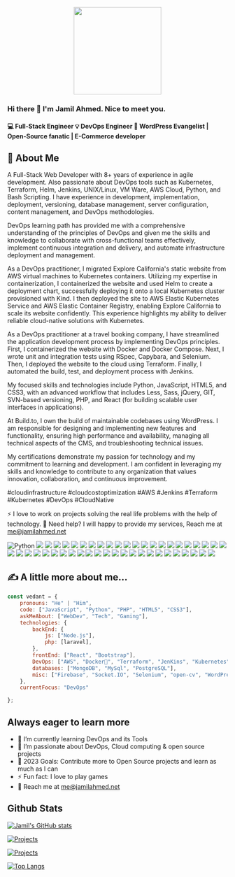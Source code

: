 <p align="center"><a href="https://github.com/jimi008/jimi008"><img style="text-align:center;" src="https://camo.githubusercontent.com/62da68eb62b1e5f175f7d1f0191dd89a653d7908feb22d37d4a0ab07365d6791/68747470733a2f2f6d656469612e67697068792e636f6d2f6d656469612f4d3967624264396e6244724f5475314d71782f67697068792e676966" width=200></a>
</p>




### Hi there 👋 I'm Jamil Ahmed. Nice to meet you.

#### 💻 Full-Stack Engineer 💡 DevOps Engineer 📢 WordPress Evangelist | Open-Source fanatic | E-Commerce developer

## 🚀 About Me
A Full-Stack Web Developer with 8+ years of experience in agile development. Also passionate about DevOps tools such as Kubernetes, Terraform, Helm, Jenkins, UNIX/Linux, VM Ware, AWS Cloud, Python, and Bash Scripting. I have experience in development, implementation, deployment, versioning, database management, server configuration, content management, and DevOps methodologies. 

DevOps learning path has provided me with a comprehensive understanding of the principles of DevOps and given me the skills and knowledge to collaborate with cross-functional teams effectively, implement continuous integration and delivery, and automate infrastructure deployment and management.

As a DevOps practitioner, I migrated Explore California's static website from AWS virtual machines to Kubernetes containers. Utilizing my expertise in containerization, I containerized the website and used Helm to create a deployment chart, successfully deploying it onto a local Kubernetes cluster provisioned with Kind. I then deployed the site to AWS Elastic Kubernetes Service and AWS Elastic Container Registry, enabling Explore California to scale its website confidently. This experience highlights my ability to deliver reliable cloud-native solutions with Kubernetes. 

As a DevOps practitioner at a travel booking company, I have streamlined the application development process by implementing DevOps principles. First, I containerized the website with Docker and Docker Compose. Next, I wrote unit and integration tests using RSpec, Capybara, and Selenium. Then, I deployed the website to the cloud using Terraform. Finally, I automated the build, test, and deployment process with Jenkins.

My focused skills and technologies include Python, JavaScript, HTML5, and CSS3, with an advanced workflow that includes Less, Sass, jQuery, GIT, SVN-based versioning,  PHP, and React (for building scalable user interfaces in applications).

At Build.to, I own the build of maintainable codebases using WordPress. I am responsible for designing and implementing new features and functionality, ensuring high performance and availability, managing all technical aspects of the CMS, and troubleshooting technical issues.

My certifications demonstrate my passion for technology and my commitment to learning and development. I am confident in leveraging my skills and knowledge to contribute to any organization that values innovation, collaboration, and continuous improvement.

#cloudinfrastructure #cloudcostoptimization #AWS #Jenkins #Terraform #Kubernetes #DevOps #CloudNative

⚡ I love to work on projects solving the real life problems with the help of technology. 💬 Need help? I will happy to provide my services, Reach me at me@jamilahmed.net


![Python](https://img.shields.io/badge/Python-3776AB?style=for-the-badge&logo=python&logoColor=white)
![](https://img.shields.io/badge/JavaScript-F7DF1E?style=for-the-badge&logo=javascript&logoColor=black)
![](https://img.shields.io/badge/HTML5-E34F26?style=for-the-badge&logo=html5&logoColor=white)
![](https://img.shields.io/badge/CSS3-1572B6?style=for-the-badge&logo=css3&logoColor=white)
![](https://img.shields.io/badge/Sass-CC6699?style=for-the-badge&logo=sass&logoColor=white)
![](https://img.shields.io/badge/PHP-777BB4?style=for-the-badge&logo=php&logoColor=white)
![](https://img.shields.io/badge/Shell_Script-121011?style=for-the-badge&logo=gnu-bash&logoColor=white)
![](https://img.shields.io/badge/React_Native-20232A?style=for-the-badge&logo=react&logoColor=61DAFB)
![](https://img.shields.io/badge/MongoDB-4EA94B?style=for-the-badge&logo=mongodb&logoColor=white)
![](https://img.shields.io/badge/Express.js-404D59?style=for-the-badge)
![](https://img.shields.io/badge/React-20232A?style=for-the-badge&logo=react&logoColor=61DAFB)
![](https://img.shields.io/badge/Node.js-43853D?style=for-the-badge&logo=node.js&logoColor=white)
![](https://img.shields.io/badge/npm-CB3837?style=for-the-badge&logo=npm&logoColor=white)
![](https://img.shields.io/badge/Bootstrap-563D7C?style=for-the-badge&logo=bootstrap&logoColor=white)
![](https://img.shields.io/badge/Material--UI-0081CB?style=for-the-badge&logo=material-ui&logoColor=white)
![](https://img.shields.io/badge/jQuery-0769AD?style=for-the-badge&logo=jquery&logoColor=white)
![](https://img.shields.io/badge/Laravel-FF2D20?style=for-the-badge&logo=laravel&logoColor=white)
![](https://img.shields.io/badge/MySQL-00000F?style=for-the-badge&logo=mysql&logoColor=white)
![](https://img.shields.io/badge/MongoDB-4EA94B?style=for-the-badge&logo=mongodb&logoColor=white)
![](https://img.shields.io/badge/Heroku-430098?style=for-the-badge&logo=heroku&logoColor=white)
![](https://img.shields.io/badge/Amazon_AWS-FF9900?style=for-the-badge&logo=amazonaws&logoColor=white)
![](https://img.shields.io/badge/Google_Cloud-4285F4?style=for-the-badge&logo=google-cloud&logoColor=white)
![](https://img.shields.io/badge/GitHub_Actions-2088FF?style=for-the-badge&logo=github-actions&logoColor=white)
![](https://img.shields.io/badge/docker-%230db7ed.svg?style=for-the-badge&logo=docker&logoColor=white)
![](https://img.shields.io/badge/ESLint-4B3263?style=for-the-badge&logo=eslint&logoColor=white)
![](https://img.shields.io/badge/kubernetes-%23326ce5.svg?style=for-the-badge&logo=kubernetes&logoColor=white)
![](https://img.shields.io/badge/Postman-FF6C37?style=for-the-badge&logo=postman&logoColor=white)
![](https://img.shields.io/badge/terraform-%235835CC.svg?style=for-the-badge&logo=terraform&logoColor=white)
![](https://img.shields.io/badge/-ElasticSearch-005571?style=for-the-badge&logo=elasticsearch)
![](https://img.shields.io/badge/Trello-%23026AA7.svg?style=for-the-badge&logo=Trello&logoColor=white)
![](https://img.shields.io/badge/vagrant-%231563FF.svg?style=for-the-badge&logo=vagrant&logoColor=white)
![](https://img.shields.io/badge/VMware-607078?logo=vmware&logoColor=white&style=for-the-badge)
![](https://img.shields.io/badge/Linux-FCC624?style=for-the-badge&logo=linux&logoColor=black)
![](https://img.shields.io/badge/Ubuntu-E95420?style=for-the-badge&logo=ubuntu&logoColor=white)
![](https://img.shields.io/badge/Windows-0078D6?style=for-the-badge&logo=windows&logoColor=white)
![](https://img.shields.io/badge/WSL-0a97f5?style=for-the-badge&logo=linux&logoColor=white)
![](https://img.shields.io/badge/Amazon%20DynamoDB-4053D6?style=for-the-badge&logo=Amazon%20DynamoDB&logoColor=white)
![](https://img.shields.io/badge/GIT-E44C30?style=for-the-badge&logo=git&logoColor=white)
![](https://img.shields.io/badge/powershell-5391FE?style=for-the-badge&logo=powershell&logoColor=white)
![](https://img.shields.io/badge/Jenkins-D24939?style=for-the-badge&logo=Jenkins&logoColor=white)
![](https://img.shields.io/badge/Wordpress-21759B?style=for-the-badge&logo=wordpress&logoColor=white)
![](https://img.shields.io/badge/Cloudflare-F38020?style=for-the-badge&logo=Cloudflare&logoColor=white)
![](https://img.shields.io/badge/Microsoft_Office-D83B01?style=for-the-badge&logo=microsoft-office&logoColor=white)
![](https://img.shields.io/badge/NVIDIA-GTX1070-76B900?style=for-the-badge&logo=nvidia&logoColor=white)
![](https://img.shields.io/badge/Figma-F24E1E?style=for-the-badge&logo=figma&logoColor=white)
![](https://img.shields.io/badge/UpWork-6FDA44?style=for-the-badge&logo=Upwork&logoColor=white)
![](https://img.shields.io/badge/Visual_Studio_Code-0078D4?style=for-the-badge&logo=visual%20studio%20code&logoColor=white)



## :writing_hand: A little more about me...
```javascript
const vedant = {
    pronouns: "He" | "Him",
    code: ["JavaScript", "Python", "PHP", "HTML5", "CSS3"],
    askMeAbout: ["WebDev", "Tech", "Gaming"],
    technologies: {
        backEnd: {
            js: ["Node.js"],
            php: [laravel],
        },
        frontEnd: ["React", "Bootstrap"],
        DevOps: ["AWS", "Docker🐳", "Terraform", "JenKins", "Kubernetes", "Shell Script", "Linux"],
        databases: ["MongoDB", "MySql", "PostgreSQL"],
        misc: ["Firebase", "Socket.IO", "Selenium", "open-cv", "WordPress", "LinkedIn","Git"]
    },
    currentFocus: "DevOps"

};
```
## Always eager to learn more

 - 🌱 I’m currently learning DevOps and its Tools
 - 👯 I’m passionate about DevOps, Cloud computing & open source projects
 - 🥅 2023 Goals: Contribute more to Open Source projects and learn as much as I can
 - ⚡ Fun fact: I love to play games
 - 💬 Reach me at me@jamilahmed.net

## Github Stats

[![Jamil's GitHub stats](https://github-readme-stats.vercel.app/api?username=jimi008&count_private=true&show_icons=true&theme=jolly)](https://github.com/jimi008/jimi008)

[![Projects](https://github-readme-stats.vercel.app/api/pin/?username=jimi008&repo=Address-Book-Follow-up-Table)](https://github.com/jimi008/Address-Book-Follow-up-Table) 

[![Projects](https://github-readme-stats.vercel.app/api/pin/?username=jimi008&repo=Animated-WordPress-Login)](https://github.com/jimi008/Animated-WordPress-Login)

[![Top Langs](https://github-readme-stats.vercel.app/api/top-langs/?username=jimi008&layout=compact)](https://github.com/jimi008/jimi008)

<!--
**jimi008/jimi008** is a ✨ _special_ ✨ repository because its `README.md` (this file) appears on your GitHub profile.

Here are some ideas to get you started:

- 🔭 I’m currently working on ...
- 🌱 I’m currently learning ...
- 👯 I’m looking to collaborate on ...
- 🤔 I’m looking for help with ...
- 💬 Ask me about ...
- 📫 How to reach me: ...
- 😄 Pronouns: ...
- ⚡ Fun fact: ...
-->
